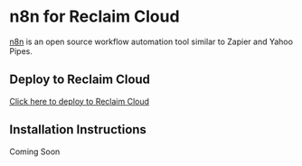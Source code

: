 # n8n for Reclaim Cloud
[n8n](https://n8n.io/) is an open source workflow automation tool similar to Zapier and Yahoo Pipes.

## Deploy to Reclaim Cloud
[Click here to deploy to Reclaim Cloud](https://app.my.reclaim.cloud/?app=n8n)

## Installation Instructions

Coming Soon